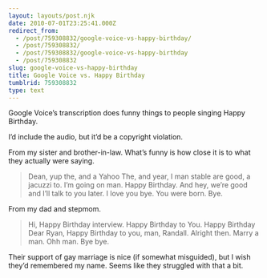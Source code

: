 ```yaml
---
layout: layouts/post.njk
date: 2010-07-01T23:25:41.000Z
redirect_from:
  - /post/759308832/google-voice-vs-happy-birthday/
  - /post/759308832/
  - /post/759308832/google-voice-vs-happy-birthday
  - /post/759308832
slug: google-voice-vs-happy-birthday
title: Google Voice vs. Happy Birthday
tumblrid: 759308832
type: text
---
```

<p>Google Voice&rsquo;s transcription does funny things to people singing Happy Birthday.</p>

<p>I&rsquo;d include the audio, but it&rsquo;d be a copyright violation.</p>

<p>From my sister and brother-in-law.  What&rsquo;s funny is how close it is to what they actually were saying.</p>

<blockquote><p>Dean, yup the, and a Yahoo The, and year, I man stable are good, a jacuzzi to. I&rsquo;m going on man. Happy Birthday. And hey, we&rsquo;re good and I&rsquo;ll talk to you later. I love you bye. You were born. Bye.</p></blockquote>

<p>From my dad and stepmom.</p>

<blockquote><p>Hi, Happy Birthday interview. Happy Birthday to You. Happy Birthday Dear Ryan, Happy Birthday to you, man, Randall. Alright then. Marry a man. Ohh man. Bye bye.</p></blockquote>

<p>Their support of gay marriage is nice (if somewhat misguided), but I wish they&rsquo;d remembered my name.  Seems like they struggled with that a bit.</p>
